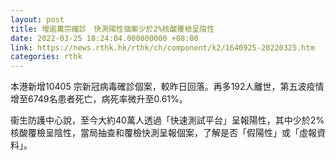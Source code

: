 ```yaml
---
layout: post
title: 增逾萬宗確診　快測陽性個案少於2%核酸覆檢呈陰性
date: 2022-03-25 18:24:04.000000000 +08:00
link: https://news.rthk.hk/rthk/ch/component/k2/1640925-20220325.htm
categories: rthk
---
```


本港新增10405 宗新冠病毒確診個案，較昨日回落。再多192人離世，第五波疫情增至6749名患者死亡，病死率微升至0.61%。

衞生防護中心說，至今大約40萬人透過「快速測試平台」呈報陽性，其中少於2%核酸覆檢呈陰性，當局抽查和覆檢快測呈報個案，了解是否「假陽性」或「虛報資料」。
